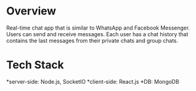 # Overview
Real-time chat app that is similar to WhatsApp and Facebook Messenger. Users can send and receive messages. Each user has a chat history that contains the last messages from their private chats and group chats.

# Tech Stack

*server-side: Node.js, SocketIO
*client-side: React.js
*DB: MongoDB
